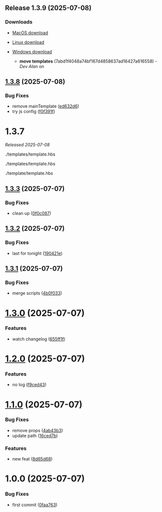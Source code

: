 ## Release 1.3.9 (2025-07-08)

### Downloads
- [MacOS download](http://google.com/desktop/mac-os/1.3.9/file.zip)
- [Linux download](http://google.com/desktop/ubuntu/1.3.9/file.zip)
- [Windows download](http://google.com/desktop/windows/1.3.9/file.zip)

    - **move templates** (7abd1f4048a74bf167d4858637ad16427a616558) - _Dev Alan_ on

## [1.3.8](https://github.com/dev-alan-au/electron-demo/compare/v1.3.7...v1.3.8) (2025-07-08)


### Bug Fixes

* remove mainTemplate ([ed632d6](https://github.com/dev-alan-au/electron-demo/commit/ed632d6f1115f5d7ba3b3e18e40e398ffe24d85e))
* try js config ([f0f391f](https://github.com/dev-alan-au/electron-demo/commit/f0f391f23c5fa9157749807c7e1d8bb62ebcb582))

# 1.3.7

_Released 2025-07-08_

./templates/template.hbs

./templates/template.hbs

./template/template.hbs

## [1.3.3](https://github.com/dev-alan-au/electron-demo/compare/v1.3.2...v1.3.3) (2025-07-07)


### Bug Fixes

* clean up ([0f0c087](https://github.com/dev-alan-au/electron-demo/commit/0f0c0875562a2cd7ec845c64761bf80f5c612655))

## [1.3.2](https://github.com/dev-alan-au/electron-demo/compare/v1.3.1...v1.3.2) (2025-07-07)


### Bug Fixes

* last for tonight ([190421e](https://github.com/dev-alan-au/electron-demo/commit/190421ef36b6da89d8bad66a220902ed18245d18))

## [1.3.1](https://github.com/dev-alan-au/electron-demo/compare/v1.3.0...v1.3.1) (2025-07-07)


### Bug Fixes

* merge scripts ([4b0f033](https://github.com/dev-alan-au/electron-demo/commit/4b0f033cdbfe44256d6db7362e61469c24c0f6e2))

# [1.3.0](https://github.com/dev-alan-au/electron-demo/compare/v1.2.0...v1.3.0) (2025-07-07)


### Features

* watch changelog ([655ff1f](https://github.com/dev-alan-au/electron-demo/commit/655ff1f092b21fa73fc85f834c340d3d56d4c831))

# [1.2.0](https://github.com/dev-alan-au/electron-demo/compare/v1.1.0...v1.2.0) (2025-07-07)


### Features

* no log ([f9ced43](https://github.com/dev-alan-au/electron-demo/commit/f9ced43707cd9fd5d3dce3595ef760a5ecd18519))

# [1.1.0](https://github.com/dev-alan-au/electron-demo/compare/v1.0.0...v1.1.0) (2025-07-07)


### Bug Fixes

* remove props ([4ab43b3](https://github.com/dev-alan-au/electron-demo/commit/4ab43b33b78d9c3ff595b366acc94498c8d1acd1))
* update path ([16ced7b](https://github.com/dev-alan-au/electron-demo/commit/16ced7bc20db1cb542deba3ebbbc2db3db79da51))


### Features

* new feat ([8d65d68](https://github.com/dev-alan-au/electron-demo/commit/8d65d6845905f7c24056a1b6724cbcf7e483a0b7))

# 1.0.0 (2025-07-07)


### Bug Fixes

* first commit ([0faa763](https://github.com/dev-alan-au/electron-demo/commit/0faa763c6eca09e7a389339bf92eb274c8cfe763))
